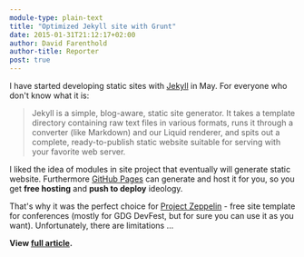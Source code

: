 ```yaml
---
module-type: plain-text
title: "Optimized Jekyll site with Grunt"
date: 2015-01-31T21:12:17+02:00
author: David Farenthold
author-title: Reporter
post: true
---
```


I have started developing static sites with [Jekyll](http://jekyllrb.com/) in May. For everyone who don't know what it is:

> Jekyll is a simple, blog-aware, static site generator. It takes a template directory containing raw text files in various formats, runs it through a converter (like Markdown) and our Liquid renderer, and spits out a complete, ready-to-publish static website suitable for serving with your favorite web server.

I liked the idea of modules in site project that eventually will generate static website. Furthermore [GitHub Pages](https://help.github.com/articles/using-jekyll-with-pages/) can generate and host it for you, so you get **free hosting** and **push to deploy** ideology.

That's why it was the perfect choice for [Project Zeppelin](https://github.com/gdg-x/zeppelin) - free site template for conferences (mostly for GDG DevFest, but for sure you can use it as you want). Unfortunately, there are limitations ...

**View [full article](http://o.zasadnyy.com/blog/optimized-jekyll-site-with-grunt/).**
